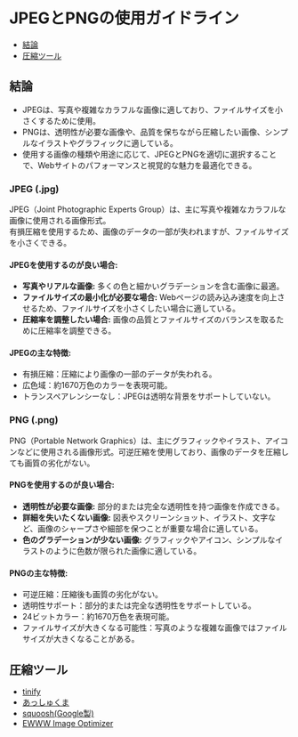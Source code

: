 # JPEGとPNGの使用ガイドライン

- [結論](#結論)
- [圧縮ツール](#圧縮ツール) 


## 結論

- JPEGは、写真や複雑なカラフルな画像に適しており、ファイルサイズを小さくするために使用。
- PNGは、透明性が必要な画像や、品質を保ちながら圧縮したい画像、シンプルなイラストやグラフィックに適している。
- 使用する画像の種類や用途に応じて、JPEGとPNGを適切に選択することで、Webサイトのパフォーマンスと視覚的な魅力を最適化できる。

### JPEG (.jpg)

JPEG（Joint Photographic Experts Group）は、主に写真や複雑なカラフルな画像に使用される画像形式。  
有損圧縮を使用するため、画像のデータの一部が失われますが、ファイルサイズを小さくできる。

#### JPEGを使用するのが良い場合:

- <b>写真やリアルな画像:</b> 多くの色と細かいグラデーションを含む画像に最適。
- <b>ファイルサイズの最小化が必要な場合:</b> Webページの読み込み速度を向上させるため、ファイルサイズを小さくしたい場合に適している。
- <b>圧縮率を調整したい場合:</b> 画像の品質とファイルサイズのバランスを取るために圧縮率を調整できる。


#### JPEGの主な特徴:

- 有損圧縮：圧縮により画像の一部のデータが失われる。
- 広色域：約1670万色のカラーを表現可能。
- トランスペアレンシーなし：JPEGは透明な背景をサポートしていない。

### PNG (.png)

PNG（Portable Network Graphics）は、主にグラフィックやイラスト、アイコンなどに使用される画像形式。可逆圧縮を使用しており、画像のデータを圧縮しても画質の劣化がない。

#### PNGを使用するのが良い場合:

- <b>透明性が必要な画像:</b> 部分的または完全な透明性を持つ画像を作成できる。
- <b>詳細を失いたくない画像:</b> 図表やスクリーンショット、イラスト、文字など、画像のシャープさや細部を保つことが重要な場合に適している。
- <b>色のグラデーションが少ない画像:</b> グラフィックやアイコン、シンプルなイラストのように色数が限られた画像に適している。

#### PNGの主な特徴:

- 可逆圧縮：圧縮後も画質の劣化がない。
- 透明性サポート：部分的または完全な透明性をサポートしている。
- 24ビットカラー：約1670万色を表現可能。
- ファイルサイズが大きくなる可能性：写真のような複雑な画像ではファイルサイズが大きくなることがある。

## 圧縮ツール
- [tinify](https://tinypng.com/)
- [あっしゅくま](https://imguma.com/)
- [squoosh(Google製)](https://squoosh.app/)
- [EWWW Image Optimizer](https://ja.wordpress.org/plugins/ewww-image-optimizer/)
